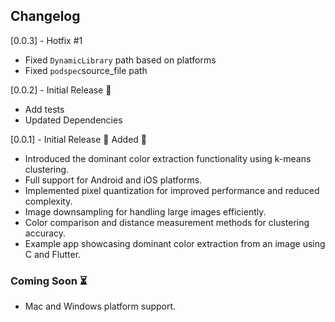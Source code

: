 ## Changelog

[0.0.3] - Hotfix #1
- Fixed `DynamicLibrary` path based on platforms
- Fixed `podspec`source_file path

[0.0.2] - Initial Release 🎉
- Add tests
- Updated Dependencies 
 
[0.0.1] - Initial Release 🎉
Added 🚀
- Introduced the dominant color extraction functionality using k-means clustering.
- Full support for Android and iOS platforms.
- Implemented pixel quantization for improved performance and reduced complexity.
- Image downsampling for handling large images efficiently.
- Color comparison and distance measurement methods for clustering accuracy.
- Example app showcasing dominant color extraction from an image using C and Flutter.

### Coming Soon ⏳
- Mac and Windows platform support.
